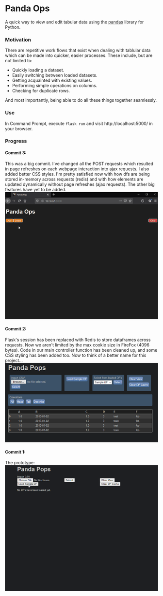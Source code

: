 # Panda Ops

A quick way to view and edit tabular data using the [pandas](https://pandas.pydata.org/) library for Python.


### Motivation
There are repetitive work flows that exist when dealing with tablular data which can be made into quicker, easier processes. These include, but are not limited to:
- Quickly loading a dataset.
- Easily switching between loaded datasets.
- Getting acquainted with existing values.
- Performing simple operations on columns.
- Checking for duplicate rows.

And most importantly, being able to do all these things together seamlessly.

### Use

In Command Prompt, execute `flask run` and visit http://localhost:5000/ in your browser.

### Progress

#### Commit 3:
This was a big commit. I've changed all the POST requests which resulted in page refreshes on each webpage interaction into ajax requests. I also added better CSS styles. I'm pretty satisfied now with how dfs are being stored in-memory across requests (redis) and with how elements are updated dynamically without page refreshes (ajax requests). The other big features have yet to be added.
![Preview](resources/commit_3.gif)

#### Commit 2:
Flask's session has been replaced with Redis to store dataframes across requests. Now we aren't limited by the max cookie size in FireFox (4096 bytes). Code in our main controller function has been cleaned up, and some CSS styling has been added too. Now to think of a better name for this project...
![Preview](resources/commit_2.PNG)

#### Commit 1:

The prototype:
![Preview](resources/commit_1.gif)
